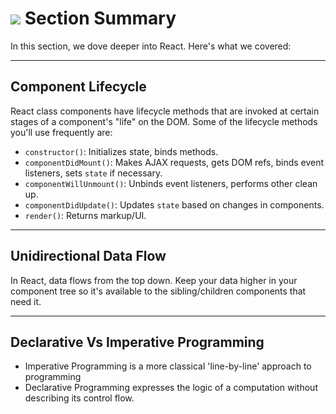 # ![](https://ga-dash.s3.amazonaws.com/production/assets/logo-9f88ae6c9c3871690e33280fcf557f33.png) Section Summary


In this section, we dove deeper into React. Here's what we covered:

---

## Component Lifecycle

React class components have lifecycle methods that are invoked at certain stages of a component's "life" on the DOM. Some of the lifecycle methods you'll use frequently are:

  - `constructor()`: Initializes state, binds methods.
  - `componentDidMount()`: Makes AJAX requests, gets DOM refs, binds event listeners, sets `state` if necessary.
  - `componentWillUnmount()`: Unbinds event listeners, performs other clean up.
  - `componentDidUpdate()`: Updates `state` based on changes in components.
  - `render()`: Returns markup/UI.

---

## Unidirectional Data Flow

In React, data flows from the top down. Keep your data higher in your component tree so it's available to the sibling/children components that need it.

---

## Declarative Vs Imperative Programming

  - Imperative Programming is a more classical 'line-by-line' approach to programming
  - Declarative Programming expresses the logic of a computation without describing its control flow.